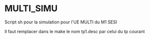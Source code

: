 # MULTI_SIMU
Script sh pour la simulation pour l'UE MULTI du M1 SESI 

Il faut remplacer dans le make le nom tp1.desc par celui du tp courant
